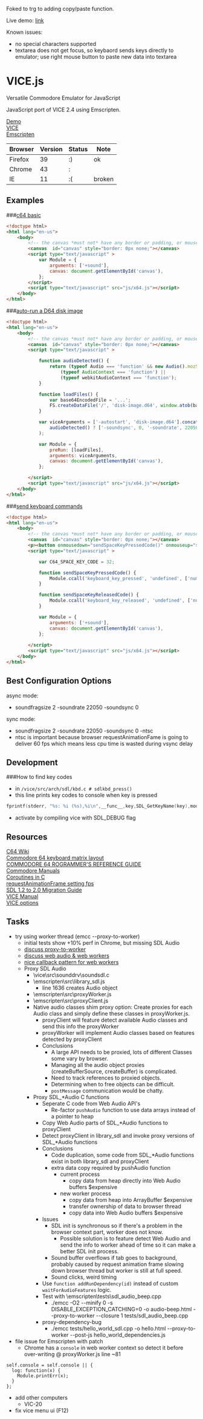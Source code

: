 Foked to trg to adding copy/paste function.

Live demo: [link](jumpjack.github.io/viceLC.js/copypaste.html)

Known issues:
- no special characters supported
- textarea does not get focus, so keybaord sends keys directly to emulator; use right mouse button to paste new data into textarea


VICE.js
=======

Versatile Commodore Emulator for JavaScript

JavaScript port of VICE 2.4 using Emscripten.

[Demo](http://vice.janicek.co/)  
[VICE](http://sourceforge.net/projects/vice-emu/)  
[Emscripten](https://github.com/kripken/emscripten)  

| Browser  | Version    | Status | Note
| -------- | ---------- | ------ | ----
| Firefox  | 39         | :)     | ok
| Chrome   | 43         | :|     | sound clicks
| IE       | 11         | :(     | broken

Examples
-------

###[c64 basic](http://rjanicek.github.io/vice.js/c64-basic.html)

```html
<!doctype html>
<html lang="en-us">
    <body>
        <!-- the canvas *must not* have any border or padding, or mouse coords will be wrong -->
        <canvas  id="canvas" style="border: 0px none;"></canvas>
        <script type="text/javascript" >
            var Module = {
                arguments: ['+sound'],
                canvas: document.getElementById('canvas'),
            };
        </script>
        <script type="text/javascript" src="js/x64.js"></script>
    </body>
</html>
```

###[auto-run a D64 disk image](http://rjanicek.github.io/vice.js/auto-run-a-D64-disk-image.html)

```html
<!doctype html>
<html lang="en-us">
    <body>
        <!-- the canvas *must not* have any border or padding, or mouse coords will be wrong -->
        <canvas  id="canvas" style="border: 0px none;"></canvas>
        <script type="text/javascript" >

            function audioDetected() {
                return (typeof Audio === 'function' && new Audio().mozSetup === 'function') ||
                    (typeof AudioContext === 'function') ||
                    (typeof webkitAudioContext === 'function');
            }

            function loadFiles() {
                var base64EncodedFile = '...';
                FS.createDataFile('/', 'disk-image.d64', window.atob(base64EncodedFile), true, true);
            }

            var viceArguments = ['-autostart', 'disk-image.d64'].concat(
                audioDetected() ? ['-soundsync', 0, '-soundrate', 22050, '-soundfragsize', 2] : ['-sound']
            );

            var Module = {
                preRun: [loadFiles],
                arguments: viceArguments,
                canvas: document.getElementById('canvas'),
            };

        </script>
        <script type="text/javascript" src="js/x64.js"></script>
    </body>
</html>
```

###[send keyboard commands](http://rjanicek.github.io/vice.js/c64-keyboard.html)

```html
<!doctype html>
<html lang="en-us">
    <body>
        <!-- the canvas *must not* have any border or padding, or mouse coords will be wrong -->
        <canvas  id="canvas" style="border: 0px none;"></canvas>
        <p><button onmousedown="sendSpaceKeyPressedCode()" onmouseup="sendSpaceKeyReleasedCode()">space bar</button></p>
        <script type="text/javascript" >

            var C64_SPACE_KEY_CODE = 32;

            function sendSpaceKeyPressedCode() {
                Module.ccall('keyboard_key_pressed', 'undefined', ['number'], [C64_SPACE_KEY_CODE]);  
            }

            function sendSpaceKeyReleasedCode() {
                Module.ccall('keyboard_key_released', 'undefined', ['number'], [C64_SPACE_KEY_CODE]);
            }

            var Module = {
                arguments: ['+sound'],
                canvas: document.getElementById('canvas'),
            };
            
        </script>
        <script type="text/javascript" src="js/x64.js"></script>
    </body>
</html>
```

Best Configuration Options
--------------------------

async mode:
* soundfragsize 2 -soundrate 22050 -soundsync 0

sync mode:
* soundfragsize 2 -soundrate 22050 -soundsync 0 -ntsc
* ntsc is important because browser requestAnimationFame is going to deliver 60 fps which means less cpu time is wasted during vsync delay

Development
-----------

###How to find key codes
* in `/vice/src/arch/sdl/kbd.c # sdlkbd_press()`
* this line prints key codes to console when key is pressed
```c
fprintf(stderr, "%s: %i (%s),%i\n",__func__,key,SDL_GetKeyName(key),mod);
```
* activate by compiling vice with SDL_DEBUG flag

Resources
---------
[C64 Wiki](http://www.c64-wiki.com)  
[Commodore 64 keyboard matrix layout](http://sta.c64.org/cbm64kbdlay.html)  
[COMMODORE 64 ROGRAMMER'S REFERENCE GUIDE](http://www.c64.ch/programming/c64prg10.txt)  
[Commodore Manuals](http://www.commodore.ca/commodore-manuals/)  
[Coroutines in C](http://www.chiark.greenend.org.uk/~sgtatham/coroutines.html)  
[requestAnimationFrame setting fps](http://creativejs.com/resources/requestanimationframe/)  
[SDL 1.2 to 2.0 Migration Guide](http://wiki.libsdl.org/moin.fcg/MigrationGuide)  
[VICE Manual](http://www.viceteam.org/vice_toc.html)  
[VICE options](vice-options.md)

Tasks
-----
* try using worker thread (emcc --proxy-to-worker) 
    * initial tests show +10% perf in Chrome, but missing SDL Audio
    * [discuss proxy-to-worker](https://groups.google.com/forum/#!searchin/emscripten-discuss/worker$20proxy/emscripten-discuss/uUbvJsM_jUU/KL-a3YPVWuoJ)
    * [discuss web audio & web workers](https://groups.google.com/forum/#!searchin/emscripten-discuss/web$20audio$20web$20workers/emscripten-discuss/erT7NCEeWgY/lPyK2rF_t6sJ)
    * [nice callback pattern for web workers](http://stackoverflow.com/questions/18056637/html5-web-worker-communication)
    * Proxy SDL Audio
        * \vice\src\sounddrv\soundsdl.c
        * \emscripten\src\library_sdl.js
            * line 1636 creates Audio object
        * \emscripten\src\proxyWorker.js
        * \emscripten\src\proxyClient.js
        * Native audio classes shim proxy option: Create proxies for each Audio class and simply define these classes in proxyWorker.js.
            * proxyClient will feature detect available Audio classes and send this info the proxyWorker
            * proxyWorker will implement Audio classes based on features detected by proxyClient
            * Conclusions
                * A large API needs to be proxied, lots of different Classes some vary by browser.
                * Managing all the audio object proxies (createBufferSource, createBuffer) is complicated.
                * Need to track references to proxied objects.
                * Determining when to free objects can be difficult.
                * `postMessage` communication would be chatty.
        * Proxy SDL_*Audio C functions
            * Seperate C code from Web Audio API's
                * Re-factor `pushAudio` function to use data arrays instead of a pointer to heap
            * Copy Web Audio parts of SDL_*Audio functions to proxyClient
            * Detect proxyClient in library_sdl and invoke proxy versions of SDL_*Audio functions
            * Conclusions
                * Code duplication, some code from SDL_*Audio functions exist in both library_sdl and proxyClient
                * extra data copy required by pushAudio function
                    * current process
                        * copy data from heap directly into Web Audio buffers $expensive
                    * new worker process
                        * copy data from heap into ArrayBuffer $expensive
                        * transfer ownership of data to browser thread
                        * copy data into Web Audio buffers $expensive
            * Issues
                * SDL init is synchronous so if there's a problem in the browser context part, worker does not know.
                    * Possible solution is to feature detect Web Audio and send the info to worker ahead of time so it can make a better SDL init process.
                * Sound buffer overflows if tab goes to background, probably caused by request animation frame slowing down browser thread but worker is still at full speed.
                * Sound clicks, weird timing
            * Use `function addRunDependency(id)` instead of custom `waitForAudioFeatures` logic.
            * Test with \emscripten\tests\sdl_audio_beep.cpp
                * ./emcc -O2 --minify 0 -s DISABLE_EXCEPTION_CATCHING=0 -o audio-beep.html --proxy-to-worker --closure 1 tests/sdl_audio_beep.cpp
            * proxy-dependency-bug
                * ./emcc tests/hello_world_sdl.cpp -o hello.html --proxy-to-worker --post-js hello_world_dependencies.js
* file issue for Emscripten with patch
    * Chrome has a `console` in web worker context so detect it before over-writing @ proxyWorker.js line ~81
```
self.console = self.console || {
  log: function(x) {
    Module.printErr(x);
  }
};
```    
* add other computers
    * VIC-20
* fix vice menu ui (F12)
